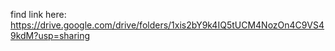 find link here: https://drive.google.com/drive/folders/1xis2bY9k4IQ5tUCM4NozOn4C9VS49kdM?usp=sharing 
